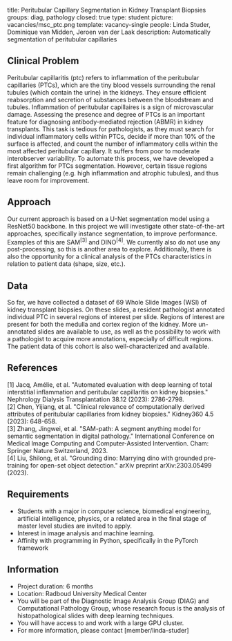 title: Peritubular Capillary Segmentation in Kidney Transplant Biopsies
groups: diag, pathology
closed: true
type: student 
picture: vacancies/msc_ptc.png
template: vacancy-single
people: Linda Studer, Dominique van Midden, Jeroen van der Laak 
description: Automatically segmentation of peritubular capillaries

## Clinical Problem 
Peritubular capillaritis (ptc) refers to inflammation of the peritubular capillaries (PTCs), which are the tiny blood vessels surrounding the renal tubules (which contain the urine) in the kidneys. They ensure efficient reabsorption and secretion of substances between the bloodstream and tubules. Inflammation of peritubular capillaires is a sign of microvascular damage. 
Assessing the presence and degree of PTCs is an important feature for diagnosing antibody-mediated rejection (ABMR) in kidney transplants. This task is tedious for pathologists, as they must search for individual inflammatory cells within PTCs, decide if more than 10% of the surface is affected, and count the number of inflammatory cells within the most affected peritubular capillary. It suffers from poor to moderate interobserver variability. To automate this process, we have developed a first algorithm for PTCs segmentation. However, certain tissue regions remain challenging (e.g. high inflammation and atrophic tubules), and thus leave room for improvement.

## Approach
Our current approach is based on a U-Net segmentation model using a ResNet50 backbone. In this project we will investigate other state-of-the-art approaches, specifically instance segmentation, to improve performance. Examples of this are SAM<sup>[3]</sup> and DINO<sup>[4]</sup>. We currently also do not use any post-processing, so this is another area to explore. Additionally, there is also the opportunity for a clinical analysis of the PTCs characteristics in relation to patient data (shape, size, etc.).

## Data 
So far, we have collected a dataset of 69 Whole Slide Images (WSI) of kidney transplant biopsies. On these slides, a resident pathologist annotated individual PTC in several regions of interest per slide. Regions of interest are present for both the medulla and cortex region of the kidney. More un-annotated slides are available to use, as well as the possibility to work with a pathologist to acquire more annotations, especially of difficult regions. The patient data of this cohort is also well-characterized and available.

## References
[1] Jacq, Amélie, et al. "Automated evaluation with deep learning of total interstitial inflammation and peritubular capillaritis on kidney biopsies." Nephrology Dialysis Transplantation 38.12 (2023): 2786-2798. <br>
[2] Chen, Yijiang, et al. "Clinical relevance of computationally derived attributes of peritubular capillaries from kidney biopsies." Kidney360 4.5 (2023): 648-658. <br>
[3] Zhang, Jingwei, et al. "SAM-path: A segment anything model for semantic segmentation in digital pathology." International Conference on Medical Image Computing and Computer-Assisted Intervention. Cham: Springer Nature Switzerland, 2023. <br>
[4] Liu, Shilong, et al. "Grounding dino: Marrying dino with grounded pre-training for open-set object detection." arXiv preprint arXiv:2303.05499 (2023).

## Requirements 
- Students with a major in computer science, biomedical engineering, artificial intelligence, physics, or a related area in the final stage of master level studies are invited to apply.
- Interest in image analysis and machine learning.
- Affinity with programming in Python, specifically in the PyTorch framework

## Information 
- Project duration: 6 months 
- Location: Radboud University Medical Center 
- You will be part of the Diagnostic Image Analysis Group (DIAG) and Computational Pathology Group, whose research focus is the analysis of histopathological slides with deep learning techniques. 
- You will have access to and work with a large GPU cluster.
- For more information, please contact [member/linda-studer]
